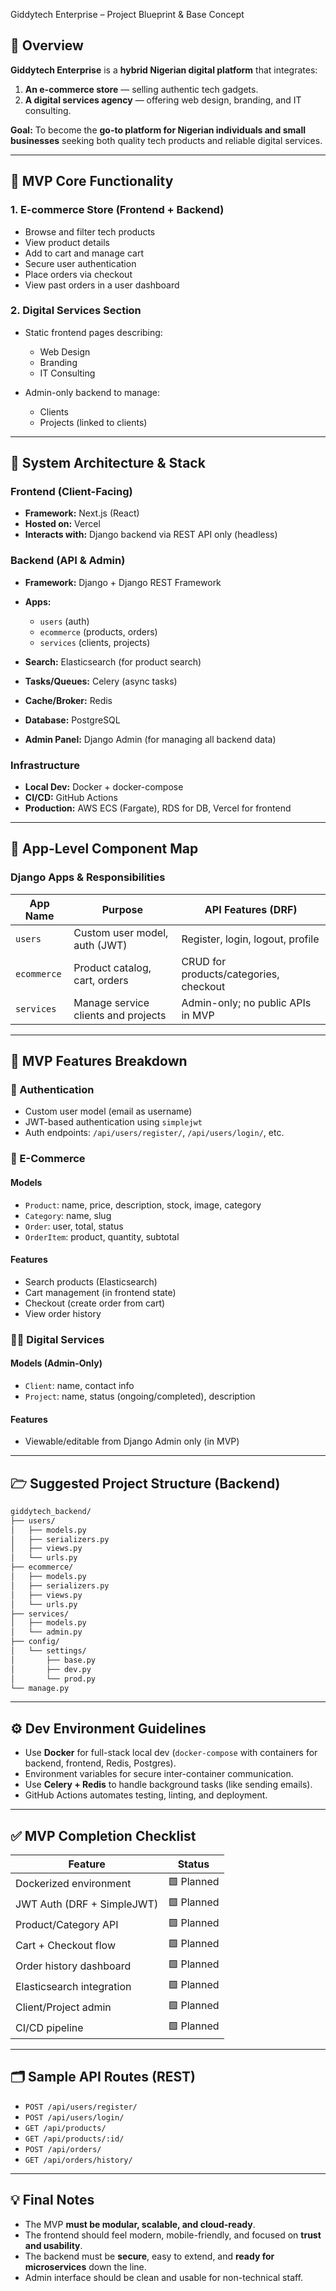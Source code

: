 Giddytech Enterprise – Project Blueprint & Base Concept

## 🚀 Overview

**Giddytech Enterprise** is a **hybrid Nigerian digital platform** that integrates:

1. **An e-commerce store** — selling authentic tech gadgets.
2. **A digital services agency** — offering web design, branding, and IT consulting.

**Goal:** To become the **go-to platform for Nigerian individuals and small businesses** seeking both quality tech products and reliable digital services.

---

## 🔧 MVP Core Functionality

### 1. **E-commerce Store (Frontend + Backend)**

* Browse and filter tech products
* View product details
* Add to cart and manage cart
* Secure user authentication
* Place orders via checkout
* View past orders in a user dashboard

### 2. **Digital Services Section**

* Static frontend pages describing:

  * Web Design
  * Branding
  * IT Consulting
* Admin-only backend to manage:

  * Clients
  * Projects (linked to clients)

---

## 🧱 System Architecture & Stack

### Frontend (Client-Facing)

* **Framework:** Next.js (React)
* **Hosted on:** Vercel
* **Interacts with:** Django backend via REST API only (headless)

### Backend (API & Admin)

* **Framework:** Django + Django REST Framework
* **Apps:**

  * `users` (auth)
  * `ecommerce` (products, orders)
  * `services` (clients, projects)
* **Search:** Elasticsearch (for product search)
* **Tasks/Queues:** Celery (async tasks)
* **Cache/Broker:** Redis
* **Database:** PostgreSQL
* **Admin Panel:** Django Admin (for managing all backend data)

### Infrastructure

* **Local Dev:** Docker + docker-compose
* **CI/CD:** GitHub Actions
* **Production:** AWS ECS (Fargate), RDS for DB, Vercel for frontend

---

## 🧹 App-Level Component Map

### Django Apps & Responsibilities

| App Name    | Purpose                             | API Features (DRF)                     |
| ----------- | ----------------------------------- | -------------------------------------- |
| `users`     | Custom user model, auth (JWT)       | Register, login, logout, profile       |
| `ecommerce` | Product catalog, cart, orders       | CRUD for products/categories, checkout |
| `services`  | Manage service clients and projects | Admin-only; no public APIs in MVP      |

---

## 🎯 MVP Features Breakdown

### 🔐 Authentication

* Custom user model (email as username)
* JWT-based authentication using `simplejwt`
* Auth endpoints: `/api/users/register/`, `/api/users/login/`, etc.

### 🛙 E-Commerce

#### Models

* `Product`: name, price, description, stock, image, category
* `Category`: name, slug
* `Order`: user, total, status
* `OrderItem`: product, quantity, subtotal

#### Features

* Search products (Elasticsearch)
* Cart management (in frontend state)
* Checkout (create order from cart)
* View order history

### 🧑‍💼 Digital Services

#### Models (Admin-Only)

* `Client`: name, contact info
* `Project`: name, status (ongoing/completed), description

#### Features

* Viewable/editable from Django Admin only (in MVP)

---

## 🗁 Suggested Project Structure (Backend)

```bash
giddytech_backend/
├── users/
│   ├── models.py
│   ├── serializers.py
│   ├── views.py
│   └── urls.py
├── ecommerce/
│   ├── models.py
│   ├── serializers.py
│   ├── views.py
│   └── urls.py
├── services/
│   ├── models.py
│   └── admin.py
├── config/
│   └── settings/
│       ├── base.py
│       ├── dev.py
│       └── prod.py
└── manage.py
```

---

## ⚙️ Dev Environment Guidelines

* Use **Docker** for full-stack local dev (`docker-compose` with containers for backend, frontend, Redis, Postgres).
* Environment variables for secure inter-container communication.
* Use **Celery + Redis** to handle background tasks (like sending emails).
* GitHub Actions automates testing, linting, and deployment.

---

## ✅ MVP Completion Checklist

| Feature                    | Status     |
| -------------------------- | ---------- |
| Dockerized environment     | 🟩 Planned |
| JWT Auth (DRF + SimpleJWT) | 🟩 Planned |
| Product/Category API       | 🟩 Planned |
| Cart + Checkout flow       | 🟩 Planned |
| Order history dashboard    | 🟩 Planned |
| Elasticsearch integration  | 🟩 Planned |
| Client/Project admin       | 🟩 Planned |
| CI/CD pipeline             | 🟩 Planned |

---

## 🗂️ Sample API Routes (REST)

* `POST /api/users/register/`
* `POST /api/users/login/`
* `GET /api/products/`
* `GET /api/products/:id/`
* `POST /api/orders/`
* `GET /api/orders/history/`

---

## 💡 Final Notes

* The MVP **must be modular, scalable, and cloud-ready**.
* The frontend should feel modern, mobile-friendly, and focused on **trust and usability**.
* The backend must be **secure**, easy to extend, and **ready for microservices** down the line.
* Admin interface should be clean and usable for non-technical staff.
